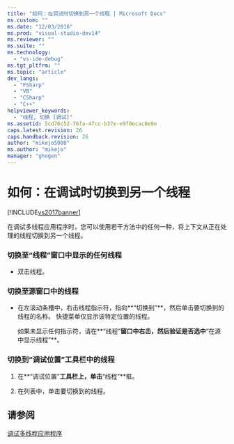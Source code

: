 ```yaml
---
title: "如何：在调试时切换到另一个线程 | Microsoft Docs"
ms.custom: ""
ms.date: "12/03/2016"
ms.prod: "visual-studio-dev14"
ms.reviewer: ""
ms.suite: ""
ms.technology: 
  - "vs-ide-debug"
ms.tgt_pltfrm: ""
ms.topic: "article"
dev_langs: 
  - "FSharp"
  - "VB"
  - "CSharp"
  - "C++"
helpviewer_keywords: 
  - "线程, 切换 [调试]"
ms.assetid: 5cd76c52-76fa-4fcc-b37e-e9f0ecac0e9e
caps.latest.revision: 26
caps.handback.revision: 26
author: "mikejo5000"
ms.author: "mikejo"
manager: "ghogen"
---
```

# 如何：在调试时切换到另一个线程
[!INCLUDE[vs2017banner](../code-quality/includes/vs2017banner.md)]

在调试多线程应用程序时，您可以使用若干方法中的任何一种，将上下文从正在处理的线程切换到另一个线程。  
  
### 切换至“线程”窗口中显示的任何线程  
  
-   双击线程。  
  
### 切换至源窗口中的线程  
  
-   在左滚动条槽中，右击线程指示符，指向**“切换到”**，然后单击要切换到的线程的名称。  快捷菜单仅显示该特定位置的线程。  
  
     如果未显示任何指示符，请在**“线程”**窗口中右击，然后验证是否选中**“在源中显示线程”**。  
  
### 切换到“调试位置”工具栏中的线程  
  
1.  在**“调试位置”**工具栏上，单击**“线程”**框。  
  
2.  在列表中，单击要切换到的线程。  
  
## 请参阅  
 [调试多线程应用程序](../debugger/debug-multithreaded-applications-in-visual-studio.md)